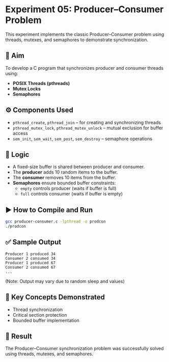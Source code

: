 # Experiment 05: Producer–Consumer Problem

This experiment implements the classic Producer–Consumer problem using threads, mutexes, and semaphores to demonstrate synchronization.

## 🧪 Aim

To develop a C program that synchronizes producer and consumer threads using:
- **POSIX Threads (pthreads)**
- **Mutex Locks**
- **Semaphores**

## ⚙️ Components Used

- `pthread_create`, `pthread_join` – for creating and synchronizing threads
- `pthread_mutex_lock`, `pthread_mutex_unlock` – mutual exclusion for buffer access
- `sem_init`, `sem_wait`, `sem_post`, `sem_destroy` – semaphore operations

## 🔁 Logic

- A fixed-size buffer is shared between producer and consumer.
- The **producer** adds 10 random items to the buffer.
- The **consumer** removes 10 items from the buffer.
- **Semaphores** ensure bounded buffer constraints:
  - `empty` controls producer (waits if buffer is full)
  - `full` controls consumer (waits if buffer is empty)

## ▶️ How to Compile and Run

```bash
gcc producer-consumer.c -lpthread -o prodcon
./prodcon
```

## ✅ Sample Output

```
Producer 1 produced 34
Consumer 2 consumed 34
Producer 1 produced 67
Consumer 2 consumed 67
...
```

(Note: Output may vary due to random sleep and values)

## 🧠 Key Concepts Demonstrated

- Thread synchronization
- Critical section protection
- Bounded buffer implementation

## 🎯 Result

The Producer–Consumer synchronization problem was successfully solved using threads, mutexes, and semaphores.
